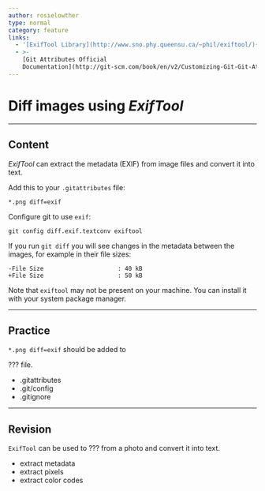 ```yaml
---
author: rosielowther
type: normal
category: feature
links:
  - '[ExifTool Library](http://www.sno.phy.queensu.ca/~phil/exiftool/){website}'
  - >-
    [Git Attributes Official
    Documentation](http://git-scm.com/book/en/v2/Customizing-Git-Git-Attributes){website}
---
```


# Diff images using *ExifTool*


---

## Content

*ExifTool* can extract the metadata (EXIF) from image files and convert it into text.

Add this to your `.gitattributes` file:

```plain-text
*.png diff=exif
```

Configure git to use `exif`:

```plain-text
git config diff.exif.textconv exiftool
```

If you run `git diff` you will see changes in the metadata between the images, for example in their file sizes:

```plain-text
-File Size                     : 40 kB
+File Size                     : 50 kB
```

Note that `exiftool` may not be present on your machine. You can install it with your system package manager.


---

## Practice

`*.png diff=exif`  should be added to

??? file.

- .gitattributes
- .git/config
- .gitignore


---

## Revision

`ExifTool` can be used to ??? from a photo and convert it into text.

- extract metadata
- extract pixels
- extract color codes
 
